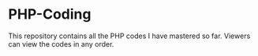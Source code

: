 # PHP-Coding
This repository contains all the PHP codes I have mastered so far. Viewers can view the codes in any order.
